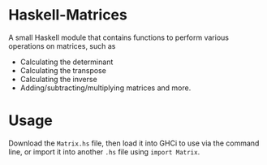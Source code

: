 # Haskell-Matrices

A small Haskell module that contains functions to perform various operations on matrices, such as
- Calculating the determinant
- Calculating the transpose
- Calculating the inverse
- Adding/subtracting/multiplying matrices
and more.

# Usage

Download the `Matrix.hs` file, then load it into GHCi to use via the command line, or import it into another `.hs` file using `import Matrix`.